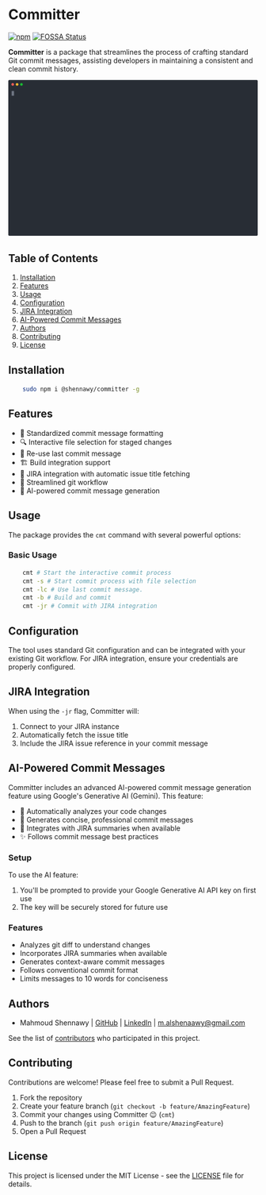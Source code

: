 # Committer

[![npm](https://badge.fury.io/js/@shennawy%2Fcommitter.svg)](http://badge.fury.io/js/@shennawy%2Fcommitter)
[![FOSSA Status](https://app.fossa.com/api/projects/git%2Bgithub.com%2FMrShennawy%2Fjs-committer.svg?type=shield&issueType=license)](https://app.fossa.com/projects/git%2Bgithub.com%2FMrShennawy%2Fjs-committer?ref=badge_shield&issueType=license)

__Committer__ is a package that streamlines the process of crafting standard Git commit messages, assisting developers in maintaining a consistent and clean commit history.

<p align="center">
  <img width="600" src="docs/assets/ai.svg">
</p>

## Table of Contents

1. [Installation](#installation)
2. [Features](#features)
3. [Usage](#usage)
4. [Configuration](#configuration)
5. [JIRA Integration](#jira-integration)
6. [AI-Powered Commit Messages](#ai-powered-commit-messages)
7. [Authors](#authors)
8. [Contributing](#contributing)
9. [License](#license)

## Installation
``` bash
    sudo npm i @shennawy/committer -g
```

## Features

- 📝 Standardized commit message formatting
- 🔍 Interactive file selection for staged changes
- 🔄 Re-use last commit message
- 🏗️ Build integration support
- 🎯 JIRA integration with automatic issue title fetching
- 🚀 Streamlined git workflow
- 🤖 AI-powered commit message generation

## Usage

The package provides the `cmt` command with several powerful options:

### Basic Usage

```bash
    cmt # Start the interactive commit process
    cmt -s # Start commit process with file selection
    cmt -lc # Use last commit message.
    cmt -b # Build and commit
    cmt -jr # Commit with JIRA integration
```


## Configuration

The tool uses standard Git configuration and can be integrated with your existing Git workflow. For JIRA integration, ensure your credentials are properly configured.

## JIRA Integration

When using the `-jr` flag, Committer will:
1. Connect to your JIRA instance
2. Automatically fetch the issue title
3. Include the JIRA issue reference in your commit message

## AI-Powered Commit Messages

Committer includes an advanced AI-powered commit message generation feature using Google's Generative AI (Gemini). This feature:

- 🧠 Automatically analyzes your code changes
- 📝 Generates concise, professional commit messages
- 🔄 Integrates with JIRA summaries when available
- ✨ Follows commit message best practices

### Setup

To use the AI feature:
1. You'll be prompted to provide your Google Generative AI API key on first use
2. The key will be securely stored for future use

### Features
- Analyzes git diff to understand changes
- Incorporates JIRA summaries when available
- Generates context-aware commit messages
- Follows conventional commit format
- Limits messages to 10 words for conciseness

## Authors

- Mahmoud Shennawy | [GitHub](https://github.com/MrShennawy) | [LinkedIn](https://www.linkedin.com/in/mrshennawy) | <m.alshenaawy@gmail.com>

See the list of [contributors](https://github.com/mrshennawy/committer/contributors) who participated in this project.

## Contributing

Contributions are welcome! Please feel free to submit a Pull Request.

1. Fork the repository
2. Create your feature branch (`git checkout -b feature/AmazingFeature`)
3. Commit your changes using Committer 😉 (`cmt`)
4. Push to the branch (`git push origin feature/AmazingFeature`)
5. Open a Pull Request

## License

This project is licensed under the MIT License - see the [LICENSE](LICENSE) file for details.